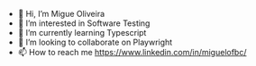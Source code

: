 - 👋 Hi, I’m Migue Oliveira
- 👀 I’m interested in Software Testing
- 🌱 I’m currently learning Typescript
- 💞️ I’m looking to collaborate on Playwright
- 📫 How to reach me https://www.linkedin.com/in/miguelofbc/

<!---
miguelofbc/miguelofbc is a ✨ special ✨ repository because its `README.md` (this file) appears on your GitHub profile.
You can click the Preview link to take a look at your changes.
--->
